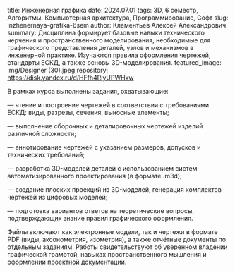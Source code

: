 title: Инженерная графика
date: 2024.07.01
tags: 3D, 6 семестр, Алгоритмы, Компьютерная архитектура, Программирование, Софт
slug: inzhenernaya-grafika-6sem
author: Клементьев Алексей Александрович
summary: Дисциплина формирует базовые навыки технического черчения и пространственного моделирования, необходимые для графического представления деталей, узлов и механизмов в инженерной практике. Изучаются правила оформления чертежей, стандарты ЕСКД, а также основы 3D-моделирования.
featured_image: img/Designer (30).jpeg
repository: https://disk.yandex.ru/d/HFfh4RiyUPWHxw

В рамках курса выполнены задания, охватывающие:
— чтение и построение чертежей в соответствии с требованиями ЕСКД: виды, разрезы, сечения, выносные элементы;
— выполнение сборочных и деталировочных чертежей изделий различной сложности;
— аннотирование чертежей с указанием размеров, допусков и технических требований;
— разработка 3D-моделей деталей с использованием систем автоматизированного проектирования (в формате .m3d);
— создание плоских проекций из 3D-моделей, генерация комплектов чертежей из цифровых моделей;
— подготовка вариантов ответов на теоретические вопросы, подтверждающих знание правил графического оформления.
Файлы включают как электронные модели, так и чертежи в формате PDF (виды, аксонометрия, изометрия), а также отчётные документы по отдельным заданиям. Работы свидетельствуют об уверенном владении графической грамотой, навыках пространственного мышления и оформлении проектной документации.

